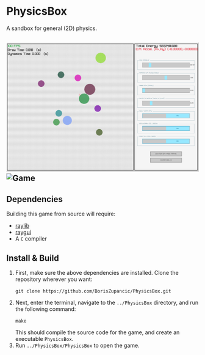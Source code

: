 # PhysicsBox

A sandbox for general (2D) physics.

![Game](res/image.PNG)
![Game](res/PhysicsBox.gif)
---

## Dependencies
Building this game from source will require: 

- [raylib](https://github.com/raysan5/raylib)
- [raygui](https://github.com/raysan5/raygui)
- A ```C``` compiler


## Install & Build 
1. First, make sure the above dependencies are installed. Clone the repository wherever you want:
    ```
    git clone https://github.com/BorisZupancic/PhysicsBox.git
    ```
2. Next, enter the terminal, navigate to the ```../PhysicsBox``` directory, and run the following command:
    ```
    make
    ```
    This should compile the source code for the game, and create an executable ```PhysicsBox```.
3. Run ```../PhysicsBox/PhysicsBox``` to open the game.
